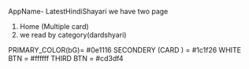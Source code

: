 AppName- LatestHindiShayari
we have two page

1. Home (Multiple card)
2. we read by category(dardshyari)

PRIMARY_COLOR(bG)= #0e1116
SECONDERY (CARD ) = #1c1f26
WHITE BTN = #ffffff
THIRD BTN  = #cd3df4